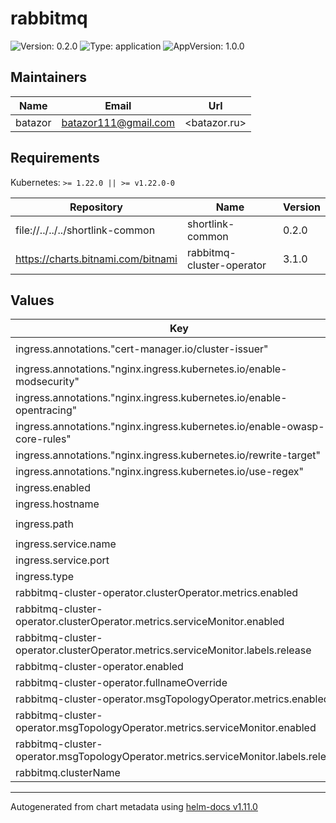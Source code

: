 # rabbitmq

![Version: 0.2.0](https://img.shields.io/badge/Version-0.2.0-informational?style=flat-square) ![Type: application](https://img.shields.io/badge/Type-application-informational?style=flat-square) ![AppVersion: 1.0.0](https://img.shields.io/badge/AppVersion-1.0.0-informational?style=flat-square)

## Maintainers

| Name | Email | Url |
| ---- | ------ | --- |
| batazor | <batazor111@gmail.com> | <batazor.ru> |

## Requirements

Kubernetes: `>= 1.22.0 || >= v1.22.0-0`

| Repository | Name | Version |
|------------|------|---------|
| file://../../../shortlink-common | shortlink-common | 0.2.0 |
| https://charts.bitnami.com/bitnami | rabbitmq-cluster-operator | 3.1.0 |

## Values

| Key | Type | Default | Description |
|-----|------|---------|-------------|
| ingress.annotations."cert-manager.io/cluster-issuer" | string | `"cert-manager-production"` |  |
| ingress.annotations."nginx.ingress.kubernetes.io/enable-modsecurity" | string | `"true"` |  |
| ingress.annotations."nginx.ingress.kubernetes.io/enable-opentracing" | string | `"true"` |  |
| ingress.annotations."nginx.ingress.kubernetes.io/enable-owasp-core-rules" | string | `"true"` |  |
| ingress.annotations."nginx.ingress.kubernetes.io/rewrite-target" | string | `"/$1"` |  |
| ingress.annotations."nginx.ingress.kubernetes.io/use-regex" | string | `"true"` |  |
| ingress.enabled | bool | `true` |  |
| ingress.hostname | string | `"shortlink.best"` |  |
| ingress.path | string | `"/rabbitmq/?(.*)"` |  |
| ingress.service.name | string | `"shortlink"` |  |
| ingress.service.port | int | `15672` |  |
| ingress.type | string | `"nginx"` |  |
| rabbitmq-cluster-operator.clusterOperator.metrics.enabled | bool | `false` |  |
| rabbitmq-cluster-operator.clusterOperator.metrics.serviceMonitor.enabled | bool | `false` |  |
| rabbitmq-cluster-operator.clusterOperator.metrics.serviceMonitor.labels.release | string | `"prometheus-operator"` |  |
| rabbitmq-cluster-operator.enabled | bool | `true` |  |
| rabbitmq-cluster-operator.fullnameOverride | string | `"rabbitmq"` |  |
| rabbitmq-cluster-operator.msgTopologyOperator.metrics.enabled | bool | `true` |  |
| rabbitmq-cluster-operator.msgTopologyOperator.metrics.serviceMonitor.enabled | bool | `true` |  |
| rabbitmq-cluster-operator.msgTopologyOperator.metrics.serviceMonitor.labels.release | string | `"prometheus-operator"` |  |
| rabbitmq.clusterName | string | `"shortlink"` |  |

----------------------------------------------
Autogenerated from chart metadata using [helm-docs v1.11.0](https://github.com/norwoodj/helm-docs/releases/v1.11.0)
